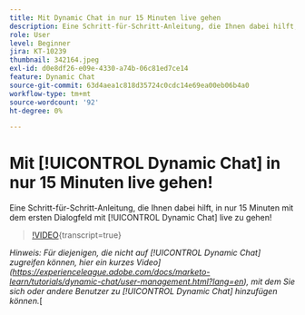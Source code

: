 ```yaml
---
title: Mit Dynamic Chat in nur 15 Minuten live gehen
description: Eine Schritt-für-Schritt-Anleitung, die Ihnen dabei hilft, in nur 15 Minuten mit Ihrem ersten Dialog mit Dynamic Chat live zu gehen!
role: User
level: Beginner
jira: KT-10239
thumbnail: 342164.jpeg
exl-id: d0e8df26-e09e-4330-a74b-06c81ed7ce14
feature: Dynamic Chat
source-git-commit: 63d4aea1c818d35724c0cdc14e69ea00eb06b4a0
workflow-type: tm+mt
source-wordcount: '92'
ht-degree: 0%

---
```


# Mit [!UICONTROL Dynamic Chat] in nur 15 Minuten live gehen!

Eine Schritt-für-Schritt-Anleitung, die Ihnen dabei hilft, in nur 15 Minuten mit dem ersten Dialogfeld mit [!UICONTROL Dynamic Chat] live zu gehen!

>[!VIDEO](https://video.tv.adobe.com/v/342164/?quality=12&learn=on){transcript=true}

*Hinweis: Für diejenigen, die nicht auf [!UICONTROL Dynamic Chat] zugreifen können, hier ein kurzes Video](https://experienceleague.adobe.com/docs/marketo-learn/tutorials/dynamic-chat/user-management.html?lang=en), mit dem Sie sich oder andere Benutzer zu [!UICONTROL Dynamic Chat] hinzufügen können.*[
